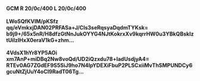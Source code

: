 #### GCM R 20/0c/400 L 20/0c/400
**LWoSQfKVlM/pKSfz**<br/>**qq/eVmkxjDAN02PRFASa+J/Cls3seRqsyaDqdmTYKsk=**<br/>**b9j9+/65x5nR/H8dfzGtNnJukOYYG4NJtKokrxXv9kqrrHW0u3YBkQBsklztUiIzIHxX0eraV1kG+zhm...**<br/><br/>
**4VdsX1hYr8YP5AOi**<br/>**xm7AnP+miDBq2Nw8voQd/UD2iQzxdu78+ladUsdjyA4=**<br/>**RTEv0AG7ZGdEF9S5SiJ9ho7N4lpYDEXiFbuP2PLSCxiiMvThSMPUNDCy6gcuNtZjUuY4oCl9RadT06Tg...**